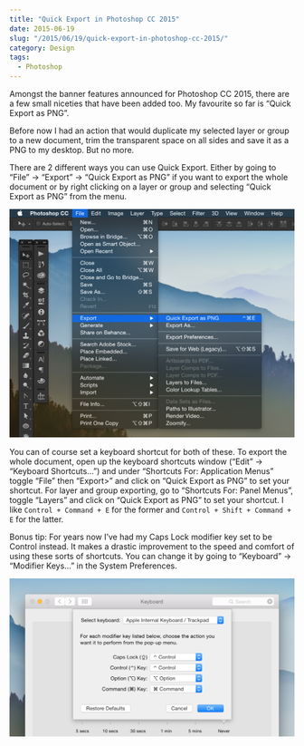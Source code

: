 ```yaml
---
title: "Quick Export in Photoshop CC 2015"
date: 2015-06-19
slug: "/2015/06/19/quick-export-in-photoshop-cc-2015/"
category: Design
tags:
  - Photoshop
---
```


Amongst the banner features announced for Photoshop CC 2015, there are a few small niceties that have been added too. My favourite so far is “Quick Export as PNG”.

Before now I had an action that would duplicate my selected layer or group to a new document, trim the transparent space on all sides and save it as a PNG to my desktop. But no more.

There are 2 different ways you can use Quick Export. Either by going to “File” → “Export” → “Quick Export as PNG” if you want to export the whole document or by right clicking on a layer or group and selecting “Quick Export as PNG” from the menu.

![Quick Export as PNG shown in the Photoshop File menu](/static/posts/quick-export-in-photoshop-cc-2015/img.jpg)

You can of course set a keyboard shortcut for both of these. To export the whole document, open up the keyboard shortcuts window (“Edit” → “Keyboard Shortcuts…”) and under “Shortcuts For: Application Menus” toggle “File” then “Export\>” and click on “Quick Export as PNG” to set your shortcut. For layer and group exporting, go to “Shortcuts For: Panel Menus”, toggle “Layers” and click on “Quick Export as PNG” to set your shortcut. I like `Control + Command + E` for the former and `Control + Shift + Command + E` for the latter.

Bonus tip: For years now I’ve had my Caps Lock modifier key set to be Control instead. It makes a drastic improvement to the speed and comfort of using these sorts of shortcuts. You can change it by going to “Keyboard” → “Modifier Keys…” in the System Preferences.

![My Keyboard settings](/static/posts/quick-export-in-photoshop-cc-2015/keyboard.jpg)

